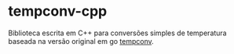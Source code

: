 # tempconv-cpp
Biblioteca escrita em C++ para conversões simples de temperatura baseada na versão original em go [tempconv](https://github.com/ufla-gcc259/aula-git-parte-2).
